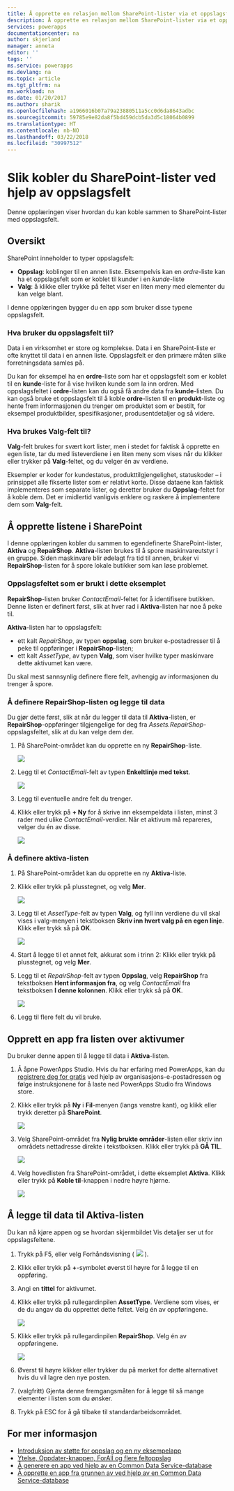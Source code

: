 ```yaml
---
title: Å opprette en relasjon mellom SharePoint-lister via et oppslagsfelt | Microsoft Docs
description: Å opprette en relasjon mellom SharePoint-lister via et oppslagsfelt.
services: powerapps
documentationcenter: na
author: skjerland
manager: anneta
editor: ''
tags: ''
ms.service: powerapps
ms.devlang: na
ms.topic: article
ms.tgt_pltfrm: na
ms.workload: na
ms.date: 01/20/2017
ms.author: sharik
ms.openlocfilehash: a1966016b07a79a23880511a5cc0d6da8643adbc
ms.sourcegitcommit: 59785e9e82da8f5bd459dcb5da3d5c18064b0899
ms.translationtype: HT
ms.contentlocale: nb-NO
ms.lasthandoff: 03/22/2018
ms.locfileid: "30997512"
---
```

# <a name="how-to-link-sharepoint-lists-using-lookup-fields"></a>Slik kobler du SharePoint-lister ved hjelp av oppslagsfelt
Denne opplæringen viser hvordan du kan koble sammen to SharePoint-lister med oppslagsfelt.

## <a name="overview"></a>Oversikt
SharePoint inneholder to typer oppslagsfelt:

* **Oppslag**: koblinger til en annen liste. Eksempelvis kan en *ordre*-liste kan ha et oppslagsfelt som er koblet til kunder i en *kunde*-liste
* **Valg**: å klikke eller trykke på feltet viser en liten meny med elementer du kan velge blant.

I denne opplæringen bygger du en app som bruker disse typene oppslagsfelt.

### <a name="what-do-you-use-lookup-fields-for"></a>Hva bruker du oppslagsfelt til?
Data i en virksomhet er store og komplekse. Data i en SharePoint-liste er ofte knyttet til data i en annen liste. Oppslagsfelt er den primære måten slike forretningsdata samles på.

Du kan for eksempel ha en **ordre**-liste som har et oppslagsfelt som er koblet til en **kunde**-liste for å vise hvilken kunde som la inn ordren. Med oppslagsfeltet i **ordre**-listen kan du også få andre data fra **kunde**-listen. Du kan også bruke et oppslagsfelt til å koble **ordre**-listen til en **produkt**-liste og hente frem informasjonen du trenger om produktet som er bestilt, for eksempel produktbilder, spesifikasjoner, produsentdetaljer og så videre.

### <a name="what-are-choice-fields-used-for"></a>Hva brukes Valg-felt til?
**Valg**-felt brukes for svært kort lister, men i stedet for faktisk å opprette en egen liste, tar du med listeverdiene i en liten meny som vises når du klikker eller trykker på **Valg**-feltet, og du velger én av verdiene.

Eksempler er koder for kundestatus, produkttilgjengelighet, statuskoder – i prinsippet alle fikserte lister som er relativt korte. Disse dataene kan faktisk implementeres som separate lister, og deretter bruker du **Oppslag**-feltet for å koble dem. Det er imidlertid vanligvis enklere og raskere å implementere dem som **Valg**-felt.

## <a name="create-the-lists-in-sharepoint"></a>Å opprette listene i SharePoint
I denne opplæringen kobler du sammen to egendefinerte SharePoint-lister, **Aktiva** og **RepairShop**. **Aktiva**-listen brukes til å spore maskinvareutstyr i en gruppe. Siden maskinvare blir ødelagt fra tid til annen, bruker vi **RepairShop**-listen for å spore lokale butikker som kan løse problemet.

### <a name="the-lookup-fields-used-in-this-example"></a>Oppslagsfeltet som er brukt i dette eksemplet
**RepairShop**-listen bruker *ContactEmail*-feltet for å identifisere butikken. Denne listen er definert først, slik at hver rad i **Aktiva**-listen har noe å peke til.

**Aktiva**-listen har to oppslagsfelt:

* ett kalt *RepairShop*, av typen **oppslag**, som bruker e-postadresser til å peke til oppføringer i **RepairShop**-listen;
* ett kalt *AssetType*, av typen **Valg**, som viser hvilke typer maskinvare dette aktivumet kan være.

Du skal mest sannsynlig definere flere felt, avhengig av informasjonen du trenger å spore.

### <a name="define-the-repairshop-list-and-add-data"></a>Å definere RepairShop-listen og legge til data
Du gjør dette først, slik at når du legger til data til **Aktiva**-listen, er **RepairShop**-oppføringer tilgjengelige for deg fra *Assets.RepairShop*-oppslagsfeltet, slik at du kan velge dem der.

1. På SharePoint-området kan du opprette en ny **RepairShop**-liste.

    ![](./media/sharepoint-lookup-fields/new-list.png)

2. Legg til et *ContactEmail*-felt av typen **Enkeltlinje med tekst**.

    ![](./media/sharepoint-lookup-fields/add-email-field.png)

3. Legg til eventuelle andre felt du trenger.

4. Klikk eller trykk på **+ Ny** for å skrive inn eksempeldata i listen, minst 3 rader med ulike *ContactEmail*-verdier. Når et aktivum må repareres, velger du én av disse.

    ![](./media/sharepoint-lookup-fields/add-repair-shops.png)

### <a name="define-the-assets-list"></a>Å definere aktiva-listen
1. På SharePoint-området kan du opprette en ny **Aktiva**-liste.

2. Klikk eller trykk på plusstegnet, og velg **Mer**.

    ![](./media/sharepoint-lookup-fields/choose-more-type.png)

3. Legg til et *AssetType*-felt av typen **Valg**, og fyll inn verdiene du vil skal vises i valg-menyen i tekstboksen **Skriv inn hvert valg på en egen linje**. Klikk eller trykk så på **OK**.

    ![](./media/sharepoint-lookup-fields/define-choice-column.png)

4. Start å legge til et annet felt, akkurat som i trinn 2: Klikk eller trykk på plusstegnet, og velg **Mer**.

5. Legg til et *RepairShop*-felt av typen **Oppslag**, velg **RepairShop** fra tekstboksen **Hent informasjon fra**, og velg *ContactEmail* fra tekstboksen **I denne kolonnen**. Klikk eller trykk så på **OK**.

    ![](./media/sharepoint-lookup-fields/setup-lookup-column.png)

6. Legg til flere felt du vil bruke.

## <a name="create-an-app-from-the-assets-list"></a>Opprett en app fra listen over aktivumer
Du bruker denne appen til å legge til data i **Aktiva**-listen.

1. Å åpne PowerApps Studio. Hvis du har erfaring med PowerApps, kan du [registrere deg for gratis](https://powerapps.microsoft.com) ved hjelp av organisasjons-e-postadressen og følge instruksjonene for å laste ned PowerApps Studio fra Windows store.

2. Klikk eller trykk på **Ny** i **Fil**-menyen (langs venstre kant), og klikk eller trykk deretter på **SharePoint**.

    ![](./media/sharepoint-lookup-fields/create-app.png)

1. Velg SharePoint-området fra **Nylig brukte områder**-listen eller skriv inn områdets nettadresse direkte i tekstboksen. Klikk eller trykk på **GÅ TIL**.

    ![](./media/sharepoint-lookup-fields/choose-sharepoint-site.png)

1. Velg hovedlisten fra SharePoint-området, i dette eksemplet **Aktiva**. Klikk eller trykk på **Koble til**-knappen i nedre høyre hjørne.

    ![](./media/sharepoint-lookup-fields/choose-main-list.png)


## <a name="add-data-to-the-assets-list"></a>Å legge til data til Aktiva-listen
Du kan nå kjøre appen og se hvordan skjermbildet Vis detaljer ser ut for oppslagsfeltene.

1. Trykk på F5, eller velg Forhåndsvisning ( ![](./media/sharepoint-lookup-fields/preview.png) ).

2. Klikk eller trykk på **+**-symbolet øverst til høyre for å legge til en oppføring.

3. Angi en **tittel** for aktivumet.

4. Klikk eller trykk på rullegardinpilen **AssetType**. Verdiene som vises, er de du angav da du opprettet dette feltet. Velg én av oppføringene.

    ![](./media/sharepoint-lookup-fields/fill-asset-type-3.png)

5. Klikk eller trykk på rullegardinpilen **RepairShop**. Velg én av oppføringene.

    ![](./media/sharepoint-lookup-fields/fill-repair-shop-3.png)

6. Øverst til høyre klikker eller trykker du på merket for dette alternativet hvis du vil lagre den nye posten.

7. (valgfritt) Gjenta denne fremgangsmåten for å legge til så mange elementer i listen som du ønsker.

8. Trykk på ESC for å gå tilbake til standardarbeidsområdet.

## <a name="for-more-information"></a>For mer informasjon
* [Introduksjon av støtte for oppslag og en ny eksempelapp](https://powerapps.microsoft.com/blog/support-for-lookups/)
* [Ytelse, Oppdater-knappen, ForAll og flere feltoppslag](https://powerapps.microsoft.com/blog/performance-refresh-forall-multiple-field-lookups-531/)
* [Å generere en app ved hjelp av en Common Data Service-database](data-platform-create-app.md)
* [Å opprette en app fra grunnen av ved hjelp av en Common Data Service-database](data-platform-create-app-scratch.md)
